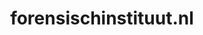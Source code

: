 ---
layout: post
title:  "forensischinstituut.nl"
internal_url:  "/dutchgov/forensischinstituut.nl.html"
subdomains_count: 18
all_subdomains_count: 35
urls_count: 11
ssl_rank: 100
http_rank: 58.181818181818
url_link: /data/forensischinstituut.nl/urls.txt
all_subdomains_link: /data/forensischinstituut.nl/all_subdomains.txt
subdomains_link: /data/forensischinstituut.nl/subdomains.txt
categories: dutchgov
---